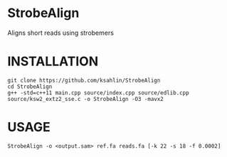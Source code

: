 # StrobeAlign
Aligns short reads using strobemers

# INSTALLATION

```
git clone https://github.com/ksahlin/StrobeAlign
cd StrobeAlign
g++ -std=c++11 main.cpp source/index.cpp source/edlib.cpp source/ksw2_extz2_sse.c -o StrobeAlign -O3 -mavx2
```


# USAGE

```
StrobeAlign -o <output.sam> ref.fa reads.fa [-k 22 -s 18 -f 0.0002]
```